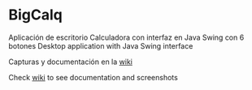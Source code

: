 # BigCalq
Aplicación de escritorio Calculadora con interfaz en Java Swing con 6 botones 
Desktop application with Java Swing interface

Capturas y documentación en la [wiki](https://github.com/crikan/BigCalq/wiki)

Check [wiki](https://github.com/crikan/BigCalq/wiki) to see documentation and screenshots
